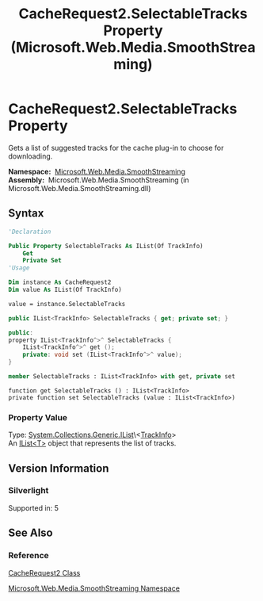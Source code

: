 ﻿---
title: CacheRequest2.SelectableTracks Property (Microsoft.Web.Media.SmoothStreaming)
TOCTitle: SelectableTracks Property
ms:assetid: P:Microsoft.Web.Media.SmoothStreaming.CacheRequest2.SelectableTracks
ms:mtpsurl: https://msdn.microsoft.com/en-us/library/microsoft.web.media.smoothstreaming.cacherequest2.selectabletracks(v=VS.95)
ms:contentKeyID: 46307741
ms.date: 05/31/2012
mtps_version: v=VS.95
f1_keywords:
- Microsoft.Web.Media.SmoothStreaming.CacheRequest2.set_SelectableTracks
- Microsoft.Web.Media.SmoothStreaming.CacheRequest2.get_SelectableTracks
- Microsoft.Web.Media.SmoothStreaming.CacheRequest2.SelectableTracks
dev_langs:
- csharp
- jscript
- vb
- FSharp
- cpp
api_location:
- Microsoft.Web.Media.SmoothStreaming.dll
api_name:
- Microsoft.Web.Media.SmoothStreaming.CacheRequest2.get_SelectableTracks
- Microsoft.Web.Media.SmoothStreaming.CacheRequest2.SelectableTracks
- Microsoft.Web.Media.SmoothStreaming.CacheRequest2.set_SelectableTracks
api_type:
- Managed
topic_type:
- apiref
- kbSyntax
product_family_name: VS
ROBOTS: INDEX,FOLLOW
---

# CacheRequest2.SelectableTracks Property

Gets a list of suggested tracks for the cache plug-in to choose for downloading.

**Namespace:**  [Microsoft.Web.Media.SmoothStreaming](microsoft-web-media-smoothstreaming-namespace_1.md)  
**Assembly:**  Microsoft.Web.Media.SmoothStreaming (in Microsoft.Web.Media.SmoothStreaming.dll)

## Syntax

```vb
'Declaration

Public Property SelectableTracks As IList(Of TrackInfo)
    Get
    Private Set
'Usage

Dim instance As CacheRequest2
Dim value As IList(Of TrackInfo)

value = instance.SelectableTracks
```

```csharp
public IList<TrackInfo> SelectableTracks { get; private set; }
```

```cpp
public:
property IList<TrackInfo^>^ SelectableTracks {
    IList<TrackInfo^>^ get ();
    private: void set (IList<TrackInfo^>^ value);
}
```

``` fsharp
member SelectableTracks : IList<TrackInfo> with get, private set
```

```jscript
function get SelectableTracks () : IList<TrackInfo>
private function set SelectableTracks (value : IList<TrackInfo>)
```

### Property Value

Type: [System.Collections.Generic.IList](https://msdn.microsoft.com/library/5y536ey6\(v=vs.95\))\<[TrackInfo](trackinfo-class-microsoft-web-media-smoothstreaming_1.md)\>  
An [IList\<T\>](https://msdn.microsoft.com/library/5y536ey6\(v=vs.95\)) object that represents the list of tracks.

## Version Information

### Silverlight

Supported in: 5  

## See Also

### Reference

[CacheRequest2 Class](cacherequest2-class-microsoft-web-media-smoothstreaming.md)

[Microsoft.Web.Media.SmoothStreaming Namespace](microsoft-web-media-smoothstreaming-namespace_1.md)

